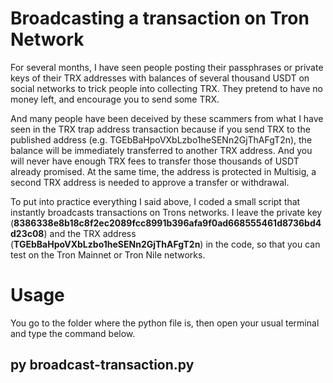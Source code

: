 # Broadcasting a transaction on Tron Network

For several months, I have seen people posting their passphrases or private keys of their TRX addresses with balances of several thousand USDT on social networks to trick people into collecting TRX. They pretend to have no money left, and encourage you to send some TRX.

And many people have been deceived by these scammers from what I have seen in the TRX trap address transaction because if you send TRX to the published address (e.g. TGEbBaHpoVXbLzbo1heSENn2GjThAFgT2n), the balance will be immediately transferred to another TRX address. And you will never have enough TRX fees to transfer those thousands of USDT already promised. At the same time, the address is protected in Multisig, a second TRX address is needed to approve a transfer or withdrawal.

To put into practice everything I said above, I coded a small script that instantly broadcasts transactions on Trons networks. 
I leave the private key (**8386338e8b18c8f2ec2089fcc8991b396afa9f0ad668555461d8736bd4d23c08**) and the TRX address (**TGEbBaHpoVXbLzbo1heSENn2GjThAFgT2n**) in the code, so that you can test on the Tron Mainnet or Tron Nile networks.

# Usage

You go to the folder where the python file is, then open your usual terminal and type the command below.

## py broadcast-transaction.py
